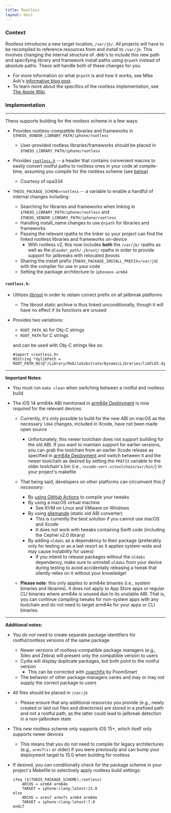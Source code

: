 ```yaml
---
title: Rootless
layout: docs
---
```


### Context

Rootless introduces a new target location, `/var/jb/`. *All* projects will have to be recompiled to reference resources from and install to `/var/jb`. This involves changing the internal structure of .deb's to include this new path and specifying library and framework install paths using `@rpath` instead of absolute paths. Theos will handle both of these changes for you.
- For more information on what `@rpath` is and how it works, see Mike Ash's [informative blog post](http://www.mikeash.com/pyblog/friday-qa-2009-11-06-linking-and-install-names.html).
- To learn more about the specifics of the rootless implementation, see [The Apple Wiki](https://theapplewiki.com/wiki/Rootless).

### Implementation

---

Theos supports building for the rootless scheme in a few ways:
- Provides rootless-compatible libraries and frameworks in `$THEOS_VENDOR_LIBRARY_PATH/iphone/rootless`
    - User-provided rootless libraries/frameworks should be placed in `$THEOS_LIBRARY_PATH/iphone/rootless`

- Provides [`rootless.h`](https://github.com/theos/headers/blob/master/rootless.h) -- a header that contains convenient macros to easily convert rootful paths to rootless ones in your code at compile-time, assuming you compile for the rootless scheme (see [below](#rootlessh))
    - Courtesy of opa334

- `THEOS_PACKAGE_SCHEME=rootless` -- a variable to enable a handful of internal changes including:
    - Searching for libraries and frameworks when linking in `$THEOS_LIBRARY_PATH/iphone/rootless` and `$THEOS_VENDOR_LIBRARY_PATH/iphone/rootless`
    - Handling install_name changes to use `@rpath` for libraries and frameworks
    - Passing the relevant rpaths to the linker so your project can find the linked rootless libraries and frameworks on-device
        - With rootless v2, this now includes **both** the `/var/jb/` rpaths as well as the `@loader_path/.jbroot/` rpaths in order to provide support for jailbreaks with relocated jbroots
    - Sharing the install prefix (`THEOS_PACKAGE_INSTALL_PREFIX=/var/jb`) with the compiler for use in your code
    - Setting the package architecture to `iphoneos-arm64`

#### `rootless.h`:

- Utilizes [libroot](https://github.com/opa334/libroot/) in order to obtain correct prefix on all jailbreak platforms
    - The libroot static archive is thus linked unconditionally, though it will have no effect if its functions are unused

- Provides two variations:
    - `ROOT_PATH_NS` for Obj-C strings
    - `ROOT_PATH` for C strings

    and can be used with Obj-C strings like so:
    ```objc
    #import <rootless.h>
    NSString *dylibPath = ROOT_PATH_NS(@"/Library/MobileSubstrate/DynamicLibraries/libFLEX.dylib");
    ```

---

**Important Notes**:
- You must run `make clean` when switching between a rootful and rootless build

- The iOS 14 arm64e ABI mentioned in [arm64e Deployment](arm64e-Deployment.html) is now *required* for the relevant devices
    - Currently, it's only possible to build for the new ABI on macOS as the necessary `ld64` changes, included in Xcode, have not been made open source
        - Unfortunately, this newer toolchain does not support building for the old ABI. If you want to maintain support for earlier versions, you can grab the toolchain from an earlier Xcode release as specified in [arm64e Deployment](arm64e-Deployment.html) and switch between it and the newer toolchain as desired by setting the `PREFIX` variable to the older toolchain's bin (i.e., `<xcode-ver>.xctoolchain/usr/bin/`) in your project's makefile

    - That being said, developers on other platforms can circumvent this *if necessary*:
        - By [using GitHub Actions](https://github.com/p0358/SilentScreenshots/blob/master/.github/workflows/build.yml) to compile your tweaks
        - By using a macOS virtual machine
            - See KVM on Linux and VMware on Windows
        - By using [allemande](https://github.com/p0358/allemande) (static old ABI converter)
            - This is currently the best solution if you cannot use macOS and Xcode
            - It does not work with tweaks containing Swift code (including the Cephei v2.0 library)
        - By adding `oldabi` as a dependency to their package (preferably only for testing or as a last resort as it applies system-wide and may cause instability for users)
            - If you intend to release packages without the `oldabi` dependency, make sure to uninstall `oldabi` from your device during testing to avoid accidentally releasing a tweak that silently relies on it without your knowledge!

    - **Please note**: this only applies to arm64e binaries (i.e., system binaries and libraries). It does not apply to App Store apps or regular CLI binaries where arm64e is unused due to its unstable ABI. That is, you can continue compiling tweaks for non-system apps with any toolchain and do not need to target arm64e for your apps or CLI binaries.

---

**Additional notes:**
- You do *not* need to create separate package identifiers for rootful/rootless versions of the same package
    - Newer versions of rootless-compatible package managers (e.g., Sileo and Zebra) will present only the compatible version to users
    - Cydia will display duplicate packages, but both point to the rootful version
        - This can be corrected with [cyarchfix](https://github.com/PoomSmart/cyarchfix) by PoomSmart
    - The behavior of other package managers varies and may or may not supply the correct package to users

- All files should be placed in `/var/jb`
    - Please ensure that any additional resources you provide (e.g., newly created or laid out files and directories) are stored in a prefixed path and not a rootful path, as the latter could lead to jailbreak detection in a non-jailbroken state

- This new rootless scheme only supports iOS 15+, which itself only supports newer devices
    - This means that you do not need to compile for legacy architectures (e.g., `armv7(s)` or older) if you were previously and can bump your deployment target to 15.0 when building for rootless

- If desired, you can conditionally check for the package scheme in your project's Makefile to selectively apply rootless build settings:
    ```make
    ifeq ($(THEOS_PACKAGE_SCHEME),rootless)
        ARCHS = arm64 arm64e
        TARGET = iphone:clang:latest:15.0
    else
        ARCHS = armv7 armv7s arm64 arm64e
        TARGET = iphone:clang:latest:7.0
    endif
    ````
